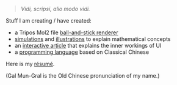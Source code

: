 > *Vidi, scripsi, alio modo vidi.*

Stuff I am creating / have created:
- a Tripos Mol2 file [ball-and-stick renderer](https://galmungral.github.io/mol-renderer)
- [simulations](https://galmungral.github.io/fdm-viz/) and [illustrations](https://galmungral.github.io/qft-viz/) to explain mathematical concepts
- an [interactive article](https://galmungral.github.io/SIGUI/) that explains the inner workings of UI
- a [programming language](https://galmungral.github.io/hanbun-lang/) based on Classical Chinese

Here is my [résumé](https://raw.githubusercontent.com/GalMunGral/galmungral/main/RESUME). 

(Gal Mun-Gral is the Old Chinese pronunciation of my name.)
